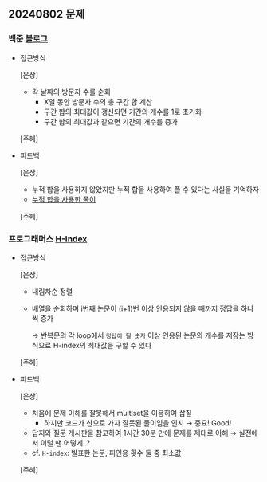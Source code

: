 ## 20240802 문제

### 백준 [블로그](https://www.acmicpc.net/problem/21921)

- 접근방식

  [은상]
  - 각 날짜의 방문자 수를 순회
    - X일 동안 방문자 수의 총 구간 합 계산
    - 구간 합의 최대값이 갱신되면 기간의 개수를 1로 초기화
    - 구간 합의 최대값과 같으면 기간의 개수를 증가
  
  [주혜]
  

- 피드백

  [은상]
  - 누적 합을 사용하지 않았지만 누적 합을 사용하여 풀 수 있다는 사실을 기억하자
  - [누적 합을 사용한 풀이](https://ongveloper.tistory.com/393)
  
  [주혜]


### 프로그래머스 [H-Index](https://school.programmers.co.kr/learn/courses/30/lessons/42747)

- 접근방식

  [은상]
  - 내림차순 정렬
  - 배열을 순회하며 i번째 논문이 (i+1)번 이상 인용되지 않을 때까지 정답을 하나씩 증가
    
    → 반복문의 각 loop에서 `정답이 될 숫자` 이상 인용된 논문의 개수를 저장는 방식으로 H-index의 최대값을 구할 수 있다
  
  [주혜]
  
- 피드백

  [은상]
  - 처음에 문제 이해를 잘못해서 multiset을 이용하여 삽질
    - 하지만 코드가 산으로 가자 잘못된 풀이임을 인지 → 중요! Good!
  - 답지와 질문 게시판을 참고하여 1시간 30분 만에 문제를 제대로 이해 → 실전에서 이럴 땐 어떻게..?
  - cf. `H-index`: 발표한 논문, 피인용 횟수 둘 중 최소값
  
  [주혜]
  
  
